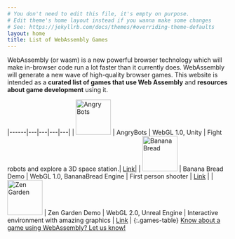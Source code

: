 ```yaml
---
# You don't need to edit this file, it's empty on purpose.
# Edit theme's home layout instead if you wanna make some changes
# See: https://jekyllrb.com/docs/themes/#overriding-theme-defaults
layout: home
title: List of WebAssembly Games
---
```

<p>
WebAssembly (or wasm) is a new powerful browser technology which will make in-browser code run a 
lot faster than it currently does. WebAssembly will generate a new wave of high-quality browser games. 
This website is intended as a <strong>curated list of games that use Web Assembly</strong> and 
<strong>resources about game development</strong> using it.
</p>

|------|---|---|---|---|
| <img src="{{ site.url }}/images/angrybotssquare.png" width="80" height="80" alt="Angry Bots" /> | AngryBots | WebGL 1.0, Unity | Fight robots and explore a 3D space station.| <a href="http://webassembly.org/demo/" target="_blank">Link</a>|
| <img src="{{ site.url }}/images/bananabread.png" width="80" height="80" alt="Banana Bread" /> |  Banana Bread Demo |  WebGL 1.0, BananaBread Engine | First person shooter  |  <a href="https://kripken.github.io/BananaBread/wasm-demo/index.html" target="_blank">Link</a> |
| <img src="{{ site.url }}/images/zengarden.png" width="80" height="80" alt="Zen Garden" /> |  Zen Garden Demo |  WebGL 2.0, Unreal Engine |  Interactive environment with amazing graphics |  <a href="https://s3.amazonaws.com/mozilla-games/ZenGarden/EpicZenGarden.html" target="_blank">Link</a> |
{:.games-table}
<span class="contact-link">
    <a href="mailto:hello@webassemblygames.com" target="_blank">
        Know about a game using WebAssembly? Let us know!
    </a>
</span>